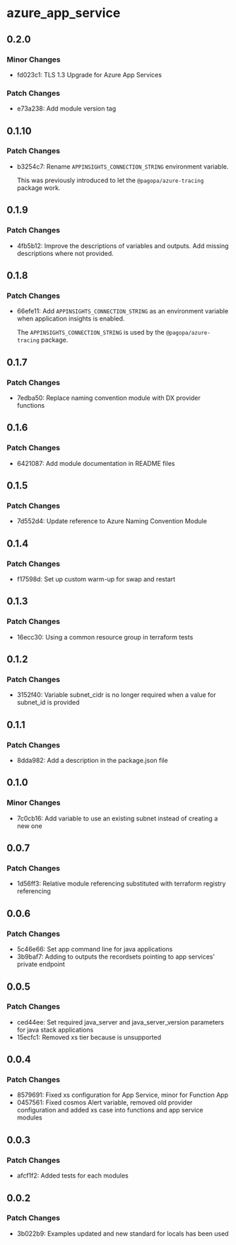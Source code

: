 # azure_app_service

## 0.2.0

### Minor Changes

- fd023c1: TLS 1.3 Upgrade for Azure App Services

### Patch Changes

- e73a238: Add module version tag

## 0.1.10

### Patch Changes

- b3254c7: Rename `APPINSIGHTS_CONNECTION_STRING` environment variable.

  This was previously introduced to let the `@pagopa/azure-tracing` package work.

## 0.1.9

### Patch Changes

- 4fb5b12: Improve the descriptions of variables and outputs. Add missing descriptions where not provided.

## 0.1.8

### Patch Changes

- 66efe11: Add `APPINSIGHTS_CONNECTION_STRING` as an environment variable when application insights is enabled.

  The `APPINSIGHTS_CONNECTION_STRING` is used by the `@pagopa/azure-tracing` package.

## 0.1.7

### Patch Changes

- 7edba50: Replace naming convention module with DX provider functions

## 0.1.6

### Patch Changes

- 6421087: Add module documentation in README files

## 0.1.5

### Patch Changes

- 7d552d4: Update reference to Azure Naming Convention Module

## 0.1.4

### Patch Changes

- f17598d: Set up custom warm-up for swap and restart

## 0.1.3

### Patch Changes

- 16ecc30: Using a common resource group in terraform tests

## 0.1.2

### Patch Changes

- 3152f40: Variable subnet_cidr is no longer required when a value for subnet_id is provided

## 0.1.1

### Patch Changes

- 8dda982: Add a description in the package.json file

## 0.1.0

### Minor Changes

- 7c0cb16: Add variable to use an existing subnet instead of creating a new one

## 0.0.7

### Patch Changes

- 1d56ff3: Relative module referencing substituted with terraform registry referencing

## 0.0.6

### Patch Changes

- 5c46e66: Set app command line for java applications
- 3b9baf7: Adding to outputs the recordsets pointing to app services' private endpoint

## 0.0.5

### Patch Changes

- ced44ee: Set required java_server and java_server_version parameters for java stack applications
- 15ecfc1: Removed xs tier because is unsupported

## 0.0.4

### Patch Changes

- 8579691: Fixed xs configuration for App Service, minor for Function App
- 0457561: Fixed cosmos Alert variable, removed old provider configuration and added xs case into functions and app service modules

## 0.0.3

### Patch Changes

- afcf1f2: Added tests for each modules

## 0.0.2

### Patch Changes

- 3b022b9: Examples updated and new standard for locals has been used
